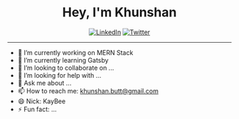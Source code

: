 <h1 align="center">Hey, I'm Khunshan</h1>

<p align="center">
<!--     <a href="https://www.ivanovyordan.com"><img alt="Blog" src="https://img.shields.io/badge/check-website-green?logo=rss&style=for-the-badge"></a> -->
<!--     <a href="https://www.linkedin.com/in/khunshan-butt/"><img alt="LinkedIn" src="https://img.shields.io/twitter/follow/khunshan97?style=social"></a> -->
<!--     <a href="https://twitter.com/khunshan97"><img alt="Twitter" src="https://img.shields.io/badge/follow-@ivanov__yordan-green?logo=twitter&style=for-the-badge"></a> -->
    <a href="https://www.linkedin.com/in/khunshan-butt/"><img alt="LinkedIn" src="https://img.shields.io/badge/LINKEDIN-Kaybee-green?style=for-the-badge&logo=linkedin"></a>
    <a href="https://twitter.com/khunshan97"><img alt="Twitter" src="https://img.shields.io/badge/follow-@khunshan97-green?logo=twitter&style=for-the-badge"></a>
</p>

<hr>



- 🔭 I’m currently working on MERN Stack
- 🌱 I’m currently learning Gatsby
- 👯 I’m looking to collaborate on ...
- 🤔 I’m looking for help with ...
- 💬 Ask me about ...
- 📫 How to reach me: khunshan.butt@gmail.com
- 😄 Nick: KayBee 
- ⚡ Fun fact: ...

